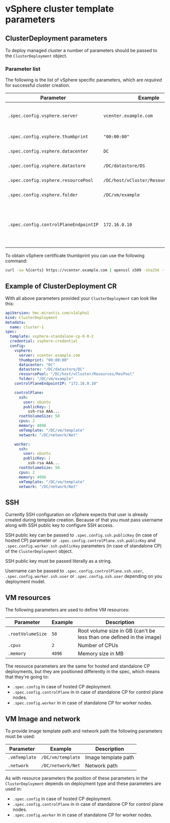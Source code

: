 # vSphere cluster template parameters

## ClusterDeployment parameters

To deploy managed cluster a number of parameters should be passed to the
`ClusterDeployment` object.

### Parameter list

The following is the list of vSphere specific parameters, which are _required_
for successful cluster creation.

| Parameter                             | Example                               | Description                                                     |
|---------------------------------------|---------------------------------------|-----------------------------------------------------------------|
| `.spec.config.vsphere.server`         | `vcenter.example.com`                 | Address of the vSphere server                                   |
| `.spec.config.vsphere.thumbprint`     | `"00:00:00"`                          | Certificate thumbprint                                          |
| `.spec.config.vsphere.datacenter`     | `DC`                                  | Datacenter name                                                 |
| `.spec.config.vsphere.datastore`      | `/DC/datastore/DS`                    | Datastore path                                                  |
| `.spec.config.vsphere.resourcePool`   | `/DC/host/vCluster/Resources/ResPool` | Resource pool path                                              |
| `.spec.config.vsphere.folder`         | `/DC/vm/example`                      | vSphere folder path                                             |
| `.spec.config.controlPlaneEndpointIP` | `172.16.0.10`                         | `kube-vip` vIP which will be created for control plane endpoint |

To obtain vSphere certificate thumbprint you can use the following command:

```bash
curl -sw %{certs} https://vcenter.example.com | openssl x509 -sha256 -fingerprint -noout | awk -F '=' '{print $2}'
```

## Example of ClusterDeployment CR

With all above parameters provided your `ClusterDeployment` can look like this:

```yaml
apiVersion: hmc.mirantis.com/v1alpha1
kind: ClusterDeployment
metadata:
  name: cluster-1
spec:
  template: vsphere-standalone-cp-0-0-2
  credential: vsphere-credential
  config:
    vsphere:
      server: vcenter.example.com
      thumbprint: "00:00:00"
      datacenter: "DC"
      datastore: "/DC/datastore/DC"
      resourcePool: "/DC/host/vCluster/Resources/ResPool"
      folder: "/DC/vm/example"
    controlPlaneEndpointIP: "172.16.0.10"

    controlPlane:
      ssh:
        user: ubuntu
        publicKey: |
          ssh-rsa AAA...
      rootVolumeSize: 50
      cpus: 2
      memory: 4096
      vmTemplate: "/DC/vm/template"
      network: "/DC/network/Net"

    worker:
      ssh:
        user: ubuntu
        publicKey: |
          ssh-rsa AAA...
      rootVolumeSize: 50
      cpus: 2
      memory: 4096
      vmTemplate: "/DC/vm/template"
      network: "/DC/network/Net"
```


## SSH

Currently SSH configuration on vSphere expects that user is already created
during template creation. Because of that you must pass username along with SSH
public key to configure SSH access.


SSH public key can be passed to `.spec.config.ssh.publicKey` (in case of
hosted CP) parameter or `.spec.config.controlPlane.ssh.publicKey` and
`.spec.config.worker.ssh.publicKey` parameters (in case of standalone CP) of the
`ClusterDeployment` object.

SSH public key must be passed literally as a string.

Username can be passed to `.spec.config.controlPlane.ssh.user`,
`.spec.config.worker.ssh.user` or `.spec.config.ssh.user` depending on you
deployment model.

## VM resources

The following parameters are used to define VM resources:

| Parameter         | Example | Description                                                          |
|-------------------|---------|----------------------------------------------------------------------|
| `.rootVolumeSize` | `50`    | Root volume size in GB (can't be less than one defined in the image) |
| `.cpus`           | `2`     | Number of CPUs                                                       |
| `.memory`         | `4096`  | Memory size in MB                                                    |

The resource parameters are the same for hosted and standalone CP deployments,
but they are positioned differently in the spec, which means that they're going to:

- `.spec.config` in case of hosted CP deployment.
- `.spec.config.controlPlane` in in case of standalone CP for control plane
  nodes.
- `.spec.config.worker` in in case of standalone CP for worker nodes.

## VM Image and network

To provide image template path and network path the following parameters must be
used:

| Parameter     | Example           | Description         |
|---------------|-------------------|---------------------|
| `.vmTemplate` | `/DC/vm/template` | Image template path |
| `.network`    | `/DC/network/Net` | Network path        |

As with resource parameters the position of these parameters in the
`ClusterDeployment` depends on deployment type and these parameters are used in:

- `.spec.config` in case of hosted CP deployment.
- `.spec.config.controlPlane` in in case of standalone CP for control plane
  nodes.
- `.spec.config.worker` in in case of standalone CP for worker nodes.
